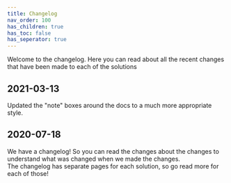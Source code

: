 ```yaml
---
title: Changelog
nav_order: 100
has_children: true
has_toc: false
has_seperator: true
---
```


Welcome to the changelog. Here you can read about all the recent changes that have been made to each of the solutions

## 2021-03-13

Updated the "note" boxes around the docs to a much more appropriate style.

## 2020-07-18

We have a changelog! So you can read the changes about the changes to understand what was changed when we made the changes.  
The changelog has separate pages for each solution, so go read more for each of those!

